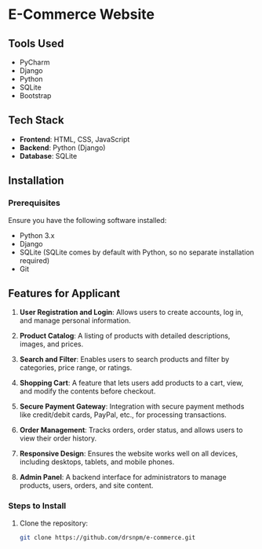 # E-Commerce Website

## Tools Used
- PyCharm
- Django
- Python
- SQLite
- Bootstrap

## Tech Stack
- **Frontend**: HTML, CSS, JavaScript
- **Backend**: Python (Django)
- **Database**: SQLite

## Installation

### Prerequisites
Ensure you have the following software installed:
- Python 3.x
- Django
- SQLite (SQLite comes by default with Python, so no separate installation required)
- Git

## Features for Applicant

1. **User Registration and Login**: Allows users to create accounts, log in, and manage personal information.
  
2. **Product Catalog**: A listing of products with detailed descriptions, images, and prices.
  
3. **Search and Filter**: Enables users to search products and filter by categories, price range, or ratings.
  
4. **Shopping Cart**: A feature that lets users add products to a cart, view, and modify the contents before checkout.
  
5. **Secure Payment Gateway**: Integration with secure payment methods like credit/debit cards, PayPal, etc., for processing transactions.
  
6. **Order Management**: Tracks orders, order status, and allows users to view their order history.
  
7. **Responsive Design**: Ensures the website works well on all devices, including desktops, tablets, and mobile phones.
  
8. **Admin Panel**: A backend interface for administrators to manage products, users, orders, and site content.

### Steps to Install

1. Clone the repository:
   ```bash
   git clone https://github.com/drsnpm/e-commerce.git







